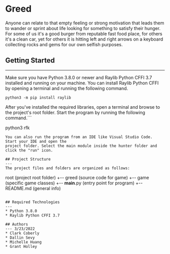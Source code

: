 # Greed
Anyone can relate to that empty feeling or strong motivation that leads them to 
wander or sprint about life looking for something to satisfy their hunger. For
some of us it's a good burger from reputable fast food place, for others it's 
a clean car, yet for others it is hitting left and right arrows on a keyboard collecting rocks and gems for our own selfish purposes. 

## Getting Started
---
Make sure you have Python 3.8.0 or newer and Raylib Python CFFI 3.7 installed and running on your machine. You can install Raylib Python CFFI by opening a terminal and running the following command.
```
python3 -m pip install raylib
```
After you've installed the required libraries, open a terminal and browse to the project's root folder. Start the program by running the following command.```

python3 rfk 
```
You can also run the program from an IDE like Visual Studio Code. Start your IDE and open the 
project folder. Select the main module inside the hunter folder and click the "run" icon.

## Project Structure
---
The project files and folders are organized as follows:
```
root                    (project root folder)
+-- greed                 (source code for game)
  +-- game              (specific game classes)
  +-- __main__.py       (entry point for program)
+-- README.md           (general info)
```

## Required Technologies
---
* Python 3.8.0
* Raylib Python CFFI 3.7

## Authors
--- 3/23/2022
* Clark Coberly
* Dallin Sevy
* Michelle Huang
* Grant Holley
